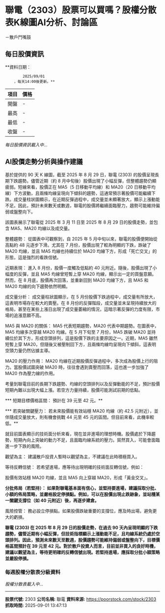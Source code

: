 # 聯電（2303）股票可以買嗎？股權分散表K線圖AI分析、討論區
－散戶鬥嘴鼓

## 每日股價資訊

**資料日期：
        
            2025/09/01
        ，每天14:00後更新。**

| 項目 | 價格 |
|------|------|
| 開盤 | - |
| 最高 | - |
| 最低 | - |
| 收盤 | - |

*每日股價資訊載入中...*

## AI股價走勢分析與操作建議

基於提供的 90 天 K 線圖，截至 2025 年 8 月 29 日，聯電 (2303) 的股價呈現長期下跌趨勢。儘管近期（約 8 月中旬後）股價出現了小幅反彈，但整體趨勢仍顯疲弱。短線來看，股價正在 MA5（5 日移動平均線）和 MA20（20 日移動平均線）下方波動，且兩條均線呈現向下傾斜的趨勢，這通常預示著股價可能繼續下跌。成交量柱狀圖顯示，在近期反彈過程中，成交量並未顯著放大，顯示上漲動能不足。因此，預計未來數天或數週，聯電的股價將繼續面臨壓力，趨勢可能維持偏弱或盤整向下。

該圖表展示了聯電從 2025 年 3 月 11 日至 2025 年 8 月 29 日的股價走勢，並包含 MA5、MA20 均線以及成交量。

整體趨勢： 從圖表中可觀察到，自 2025 年 5 月中旬以來，聯電的股價便開始從高點約 48 元逐步下滑。尤其在 7 月份，股價出現了較為明顯的下跌，跌破了 MA20 均線，並且 MA5 均線也持續位於 MA20 均線下方，形成「死亡交叉」的形態，這是強烈的看跌信號。

近期表現： 進入 8 月份，股價一度觸及低點約 40 元附近。隨後，股價出現了小幅度的反彈，並且 MA5 均線曾短暫上穿 MA20 均線，顯示出一定的買盤意願。然而，在 8 月底，股價再次回落，並重新回到 MA20 均線下方，且 MA5 和 MA20 均線的向下趨勢依然明顯。

成交量分析： 成交量柱狀圖顯示，在 5 月份股價下跌過程中，成交量有所放大，這表明市場存在較大的賣壓。在 8 月份的反彈階段，成交量並未呈現持續放大的格局，甚至在某些上漲日出現了成交量萎縮的情況，這暗示著反彈的力度有限，市場的追漲意願不高。

MA5 與 MA20 的關係： MA5 代表短期趨勢，MA20 代表中期趨勢。在圖表中，MA5 均線多次穿越 MA20 均線。在 5 月下旬至 7 月份，MA5 跌破 MA20 並持續位於其下方，形成空頭排列，這是股價下跌的主要原因之一。近期，MA5 雖然短暫上穿 MA20，但隨後又被壓制回下方，且兩條均線均呈現向下傾斜，這表明空頭力量仍然佔據主導。

MA20 的壓力作用： MA20 均線在近期股價反彈過程中，多次成為股價上行的阻力。當股價試圖突破 MA20 時，往往會遇到賣壓而回落，這也進一步加強了 MA20 作為壓力線的作用。

考量到聯電目前的長期下跌趨勢、均線的空頭排列以及反彈動能的不足，預計股價短期內難以出現大幅上漲。若空方力量持續，股價可能測試前期的低點。

***   短期目標價格區間： 預計在 39 元至 42 元。**

***   若突破關鍵壓力： 若未來股價能有效站穩 MA20 均線（約 42.5 元附近），並伴隨成交量放大，則有機會挑戰 44 元至 45 元的區間。但目前來看，此機率較低。**

就目前圖表顯示的技術面分析來看，現在並非進場的理想時機。股價處於下降趨勢，短期內向上突破的動力不足，且面臨均線系統的壓力。貿然買入，可能會面臨進一步下跌的風險。

觀望為主： 建議散戶投資人暫時以觀望為主，不建議在此時積極買入。

等待反轉信號： 若希望進場，應等待出現明確的技術面反轉信號，例如：

股價有效站穩 MA20 均線，並且 MA5 向上穿越 MA20，形成「黃金交叉」。

**分批佈局（若堅持）： 如果對聯電基本面有信心，並堅持要進場，建議採取分批、小額的佈局策略，並嚴格設定停損點。例如，可以在股價出現止跌跡象，並站穩某一關鍵支撐位（如 40 元附近）後，再逐步建倉。**

風險控管： 務必設立停損點。如果股價跌破重要的支撐位，應及時出場，避免更大的虧損。

**聯電 (2303) 在 2025 年 8 月 29 日的股價走勢，在過去 90 天內呈現明顯的下跌趨勢，儘管近期有小幅反彈，但技術指標顯示上漲動能不足，且均線系統仍處於空頭排列。因此，預測未來數天至數週，股價趨勢可能維持偏弱或盤整向下，目標價格區間預計在 39 元至 42 元。對於散戶投資人而言，目前並非買入的良好時機，建議以觀望為主，等待更明確的反轉信號出現。若堅持進場，應採取分批小額策略並嚴設停損。**

### 每週股權分散表分級資料

*股權分散表載入中...*

---

**股票代號:** 2303
**公司名稱:** 聯電
**資料來源:** https://poorstock.com/stock/2303
**抓取時間:** 2025-09-01 13:47:13